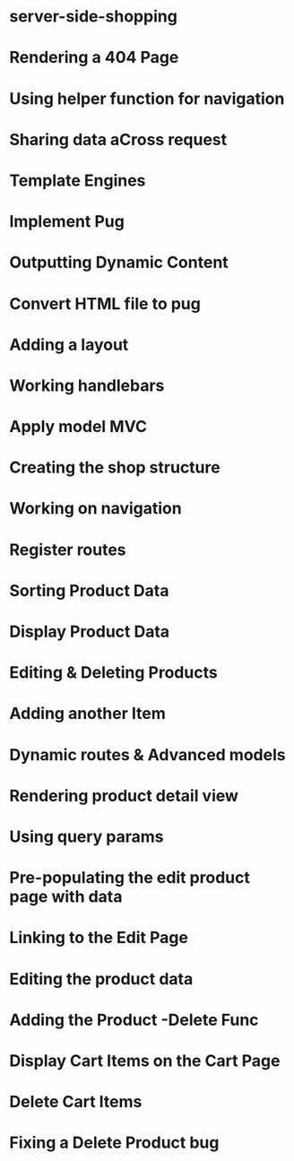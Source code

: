 # server-side-shopping

# Rendering a 404 Page
# Using helper function for navigation
# Sharing data aCross request
# Template Engines
# Implement Pug
# Outputting Dynamic Content
# Convert HTML file to pug
# Adding a layout
# Working handlebars
# Apply model MVC
# Creating the shop structure
# Working on navigation
# Register routes
# Sorting Product Data
# Display Product Data
# Editing & Deleting Products
# Adding another Item
# Dynamic routes & Advanced models
# Rendering product detail view
# Using query params
# Pre-populating the edit product page with data
# Linking to the Edit Page
# Editing the product data
# Adding the Product -Delete Func
# Display Cart Items on the Cart Page
# Delete Cart Items
# Fixing a Delete Product bug